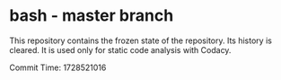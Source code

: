 # bash - master branch

This repository contains the frozen state of the repository.
Its history is cleared. It is used only for static code
analysis with Codacy.

Commit Time: 1728521016